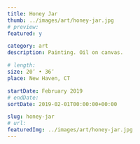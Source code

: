 ```yaml
---
title: Honey Jar
thumb: ../images/art/honey-jar.jpg
# preview:
featured: y

category: art
description: Painting. Oil on canvas.

# length:
size: 20″ • 36″
place: New Haven, CT

startDate: February 2019
# endDate:
sortDate: 2019-02-01T00:00:00+00:00

slug: honey-jar
# url:
featuredImg: ../images/art/honey-jar.jpg
---
```


